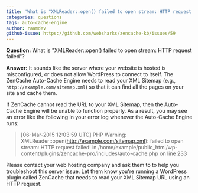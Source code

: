 ```yaml
---
title: 'What is "XMLReader::open() failed to open stream: HTTP request failed"?'
categories: questions
tags: auto-cache-engine
author: raamdev
github-issue: https://github.com/websharks/zencache-kb/issues/59
---
```


**Question:** What is "XMLReader::open() failed to open stream: HTTP request failed"?

**Answer:** It sounds like the server where your website is hosted is misconfigured, or does not allow WordPress to connect to itself. The ZenCache Auto-Cache Engine needs to read your XML Sitemap (e.g., `http://example.com/sitemap.xml`) so that it can find all the pages on your site and cache them.

If ZenCache cannot read the URL to your XML Sitemap, then the Auto-Cache Engine will be unable to function properly. As a result, you may see an error like the following in your error log whenever the Auto-Cache Engine runs:

> [06-Mar-2015 12:03:59 UTC] PHP Warning:  XMLReader::open(http://example.com/sitemap.xml): failed to open stream: HTTP request failed!  in /home/example/public_html/wp-content/plugins/zencache-pro/includes/auto-cache.php on line 233

Please contact your web hosting company and ask them to to help you troubleshoot this server issue. Let them know you're running a WordPress plugin called ZenCache that needs to read your XML Sitemap URL using an HTTP request.

